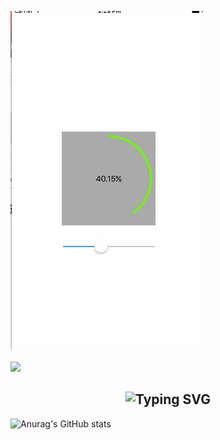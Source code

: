![image](https://github.com/ZhengYaWei1992/ZWProgressView/blob/master/Untitled3.gif)

<img src="https://github.com/blackcater/blackcater/raw/main/images/Hi.gif" height="32"/></h1>
<h2 align="center" <a href="https://git.io/typing-svg"><img src="https://readme-typing-svg.herokuapp.com?font=Fira+Code&pause=1000&color=15F793&width=435&lines=Junior+QA+Engineer+from+Russia+%3A)" alt="Typing SVG" /></a></h2>

![Anurag's GitHub stats](https://github-readme-stats.vercel.app/api?username=sawkaqa&show_icons=true&theme=dark)
